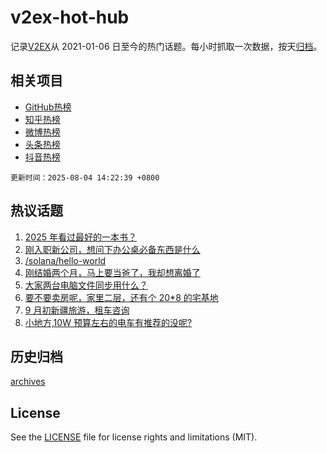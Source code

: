 # v2ex-hot-hub

 记录[V2EX](https://www.v2ex.com/)从 2021-01-06 日至今的热门话题。每小时抓取一次数据，按天[归档](archives)。
 
 ## 相关项目

- [GitHub热榜](https://github.com/snaildev/github-hot-hub)
- [知乎热榜](https://github.com/snaildev/zhihu-hot-hub)
- [微博热榜](https://github.com/snaildev/weibo-hot-hub)
- [头条热榜](https://github.com/snaildev/toutiao-hot-hub)
- [抖音热榜](https://github.com/snaildev/douyin-hot-hub)


 `更新时间：2025-08-04 14:22:39 +0800`

## 热议话题

1. [2025 年看过最好的一本书？](https://www.v2ex.com/t/1149709)
1. [刚入职新公司，想问下办公桌必备东西是什么](https://www.v2ex.com/t/1149672)
1. [/solana/hello-world](https://www.v2ex.com/t/1149587)
1. [刚结婚两个月，马上要当爸了，我却想离婚了](https://www.v2ex.com/t/1149778)
1. [大家两台电脑文件同步用什么？](https://www.v2ex.com/t/1149599)
1. [要不要卖房呢，家里二层，还有个 20*8 的宅基地](https://www.v2ex.com/t/1149685)
1. [9 月初新疆旅游，租车咨询](https://www.v2ex.com/t/1149701)
1. [小地方,10W 预算左右的电车有推荐的没呢?](https://www.v2ex.com/t/1149700)

## 历史归档

[archives](archives)

## License

See the [LICENSE](LICENSE) file for license rights and limitations (MIT).

